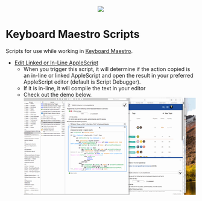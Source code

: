 <p align="center"> 
<img src="https://www.stairways.com/img/keyboardmaestro-256.png">
</p>

# Keyboard Maestro Scripts
Scripts for use while working in [Keyboard Maestro](https://www.keyboardmaestro.com/).

- [Edit Linked or In-Line AppleScript](https://github.com/kevin-funderburg/AppleScripts/blob/master/Keyboard%20Maestro/Edit%20Linked%20or%20In-Line%20AppleScript.applescript)
    - When you trigger this script, it will determine if the action copied is an
    in-line or linked AppleScript and open the result in your preferred AppleScript
    editor (default is Script Debugger).
    - If it is in-line, it will compile the text in your editor
    - Check out the demo below.
    ![demo](../imgs/km-editscript.gif)
